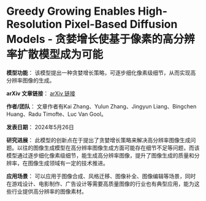 # Greedy Growing Enables High-Resolution Pixel-Based Diffusion Models - 贪婪增长使基于像素的高分辨率扩散模型成为可能

**模型功能**：
该模型提出一种贪婪增长策略，可逐步细化像素级细节，从而实现高分辨率图像的生成。

**arXiv 文章链接**：
[arXiv 链接](https://arxiv.org/abs/2405.16759)

**作者/团队**：
文章作者有Kai Zhang、Yulun Zhang、Jingyun Liang、Bingchen Huang、Radu Timofte、Luc Van Gool。

**发表日期**：
2024年5月26日

**研究进展**：
此模型的创新点在于提出了贪婪增长策略来解决高分辨率图像生成问题。以往的图像生成模型在高分辨率图像生成方面可能存在细节不足等问题，而该模型通过逐步细化像素级细节，能生成高分辨率图像，提升了图像生成的质量和分辨率，在图像生成领域有一定的技术推进。

**应用场景**：
可以应用于图像合成、风格迁移、图像补全、图像编辑等场景，同时在游戏设计、电影制作、广告设计等需要高质量图像的行业也有典型应用，能为这些行业提供高分辨率的图像素材。